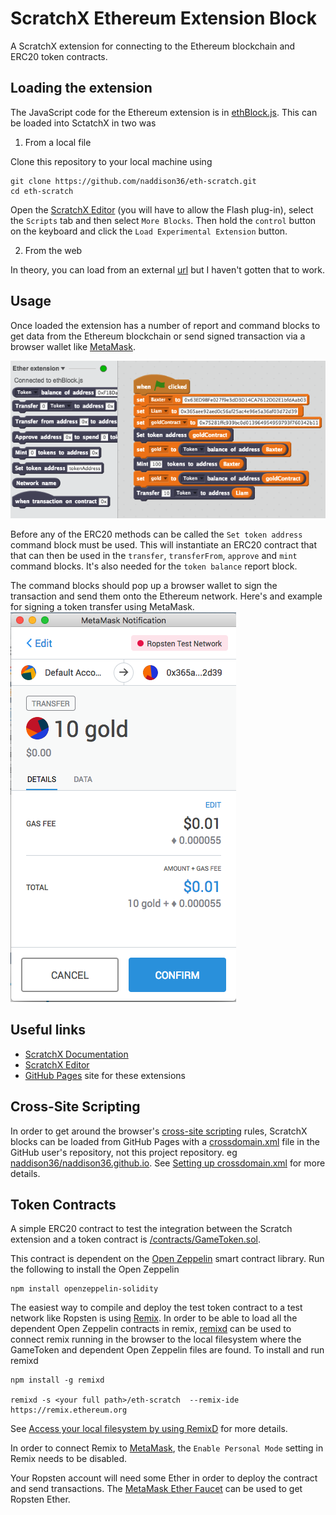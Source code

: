 # ScratchX Ethereum Extension Block

A ScratchX extension for connecting to the Ethereum blockchain and ERC20 token contracts.

## Loading the extension

The JavaScript code for the Ethereum extension is in [ethBlock.js](./ethBlock.js). This can be loaded into SctatchX in two was
1. From a local file

Clone this repository to your local machine using
```
git clone https://github.com/naddison36/eth-scratch.git
cd eth-scratch
```

Open the [ScratchX Editor](https://scratchx.org/#scratch) (you will have to allow the Flash plug-in), select the `Scripts` tab and then select `More Blocks`. Then hold the `control` button on the keyboard and click the `Load Experimental Extension` button.

2. From the web

In theory, you can load from an external [url](http://scratchx.org/?https://naddison36.github.io/eth-scratch/ethBlock.js) but I haven't gotten that to work.

## Usage

Once loaded the extension has a number of report and command blocks to get data from the Ethereum blockchain or send signed transaction via a browser wallet like [MetaMask](https://metamask.io/).

![ScratchX Blocks](./ScratchXBlocks.png)

Before any of the ERC20 methods can be called the `Set token address` command block must be used. This will instantiate an ERC20 contract that that can then be used in the `transfer`, `transferFrom`, `approve` and `mint` command blocks. It's also needed for the `token balance` report block.

The command blocks should pop up a browser wallet to sign the transaction and send them onto the Ethereum network. Here's and example for signing a token transfer using MetaMask.
![MetaMask Transfer](./MetaMaskTransfer.png)

## Useful links
* [ScratchX Documentation](https://github.com/LLK/scratchx/wiki#introduction)
* [ScratchX Editor](http://scratchx.org/#scratch)
* [GitHub Pages](https://naddison36.github.io/eth-scratch) site for these extensions 

## Cross-Site Scripting
In order to get around the browser's [cross-site scripting](https://www.owasp.org/index.php/Cross-site_Scripting_(XSS)) rules, ScratchX blocks can be loaded from GitHub Pages with a [crossdomain.xml](./crossdomain.xml) file in the GitHub user's repository, not this project repository. eg [naddison36/naddison36.github.io](https://naddison36/naddison36.github.io/crossdomain.xml). See [Setting up crossdomain.xml](https://github.com/LLK/scratchx/wiki#setting-up-crossdomainxml) for more details.

## Token Contracts

A simple ERC20 contract to test the integration between the Scratch extension and a token contract is [/contracts/GameToken.sol](./contracts/GameToken.sol).

This contract is dependent on the [Open Zeppelin](https://openzeppelin.org/) smart contract library. Run the following to install the Open Zeppelin
```
npm install openzeppelin-solidity
```

The easiest way to compile and deploy the test token contract to a test network like Ropsten is using [Remix](https://remix.ethereum.org/). In order to be able to load all the dependent Open Zeppelin contracts in remix, [remixd](https://github.com/ethereum/remixd#remixd) can be used to connect remix running in the browser to the local filesystem where the GameToken and dependent Open Zeppelin files are found. To install and run remixd

```
npm install -g remixd

remixd -s <your full path>/eth-scratch  --remix-ide https://remix.ethereum.org
```

See [Access your local filesystem by using RemixD](https://remix.readthedocs.io/en/latest/tutorial_remixd_filesystem.html#access-your-local-filesystem-by-using-remixd) for more details.

In order to connect Remix to [MetaMask](https://metamask.io/), the `Enable Personal Mode` setting in Remix needs to be disabled.

Your Ropsten account will need some Ether in order to deploy the contract and send transactions. The [MetaMask Ether Faucet](https://faucet.metamask.io) can be used to get Ropsten Ether.
